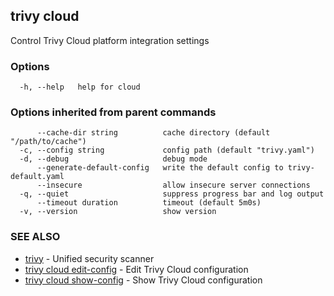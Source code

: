 ## trivy cloud

Control Trivy Cloud platform integration settings

### Options

```
  -h, --help   help for cloud
```

### Options inherited from parent commands

```
      --cache-dir string          cache directory (default "/path/to/cache")
  -c, --config string             config path (default "trivy.yaml")
  -d, --debug                     debug mode
      --generate-default-config   write the default config to trivy-default.yaml
      --insecure                  allow insecure server connections
  -q, --quiet                     suppress progress bar and log output
      --timeout duration          timeout (default 5m0s)
  -v, --version                   show version
```

### SEE ALSO

* [trivy](trivy.md)	 - Unified security scanner
* [trivy cloud edit-config](trivy_cloud_edit-config.md)	 - Edit Trivy Cloud configuration
* [trivy cloud show-config](trivy_cloud_show-config.md)	 - Show Trivy Cloud configuration

